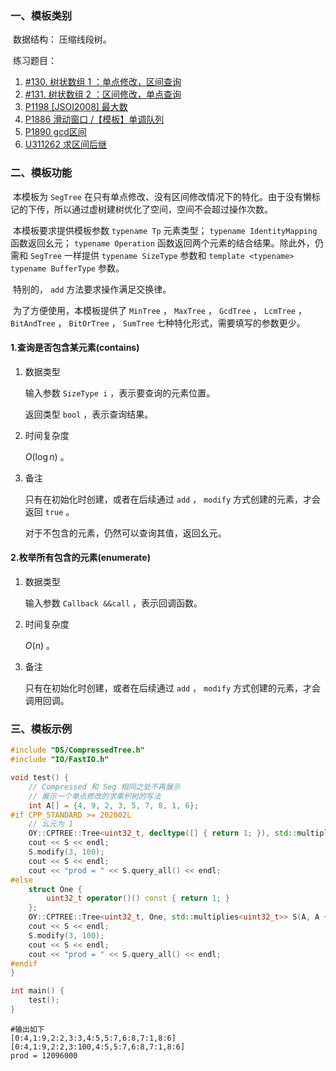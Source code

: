 ### 一、模板类别

​	数据结构： 压缩线段树。

​	练习题目：

1. [#130. 树状数组 1 ：单点修改，区间查询](https://loj.ac/p/130)
2. [#131. 树状数组 2 ：区间修改，单点查询](https://loj.ac/p/131)
3. [P1198 [JSOI2008] 最大数](https://www.luogu.com.cn/problem/P1198)
4. [P1886 滑动窗口 /【模板】单调队列](https://www.luogu.com.cn/problem/P1886)
5. [P1890 gcd区间](https://www.luogu.com.cn/problem/P1890)
6. [U311262 求区间后继](https://www.luogu.com.cn/problem/U311262)

### 二、模板功能


​		本模板为 `SegTree` 在只有单点修改、没有区间修改情况下的特化。由于没有懒标记的下传，所以通过虚树建树优化了空间，空间不会超过操作次数。

​		本模板要求提供模板参数 `typename Tp` 元素类型； `typename IdentityMapping` 函数返回幺元； `typename Operation`  函数返回两个元素的结合结果。除此外，仍需和 `SegTree` 一样提供 `typename SizeType` 参数和 `template <typename> typename BufferType` 参数。

​		特别的， `add` 方法要求操作满足交换律。

​		为了方便使用，本模板提供了 `MinTree` ， `MaxTree` ， `GcdTree` ， `LcmTree` ， `BitAndTree` ， `BitOrTree` ， `SumTree` 七种特化形式，需要填写的参数更少。

#### 1.查询是否包含某元素(contains)

1. 数据类型

   输入参数 `SizeType i` ，表示要查询的元素位置。
   
   返回类型 `bool` ，表示查询结果。

2. 时间复杂度

   $O(\log n)$ 。

3. 备注

   只有在初始化时创建，或者在后续通过 `add` ， `modify` 方式创建的元素，才会返回 `true` 。
   
   对于不包含的元素，仍然可以查询其值，返回幺元。
   
#### 2.枚举所有包含的元素(enumerate)

1. 数据类型

   输入参数 `Callback &&call` ，表示回调函数。

2. 时间复杂度

   $O(n)$ 。

3. 备注

   只有在初始化时创建，或者在后续通过 `add` ， `modify` 方式创建的元素，才会调用回调。
   
### 三、模板示例

```c++
#include "DS/CompressedTree.h"
#include "IO/FastIO.h"

void test() {
    // Compressed 和 Seg 相同之处不再展示
    // 展示一个单点修改的求乘积树的写法
    int A[] = {4, 9, 2, 3, 5, 7, 8, 1, 6};
#if CPP_STANDARD >= 202002L
    // 幺元为 1
    OY::CPTREE::Tree<uint32_t, decltype([] { return 1; }), std::multiplies<uint32_t>> S(A, A + 9);
    cout << S << endl;
    S.modify(3, 100);
    cout << S << endl;
    cout << "prod = " << S.query_all() << endl;
#else
    struct One {
        uint32_t operator()() const { return 1; }
    };
    OY::CPTREE::Tree<uint32_t, One, std::multiplies<uint32_t>> S(A, A + 9);
    cout << S << endl;
    S.modify(3, 100);
    cout << S << endl;
    cout << "prod = " << S.query_all() << endl;
#endif
}

int main() {
    test();
}
```

```
#输出如下
[0:4,1:9,2:2,3:3,4:5,5:7,6:8,7:1,8:6]
[0:4,1:9,2:2,3:100,4:5,5:7,6:8,7:1,8:6]
prod = 12096000

```

